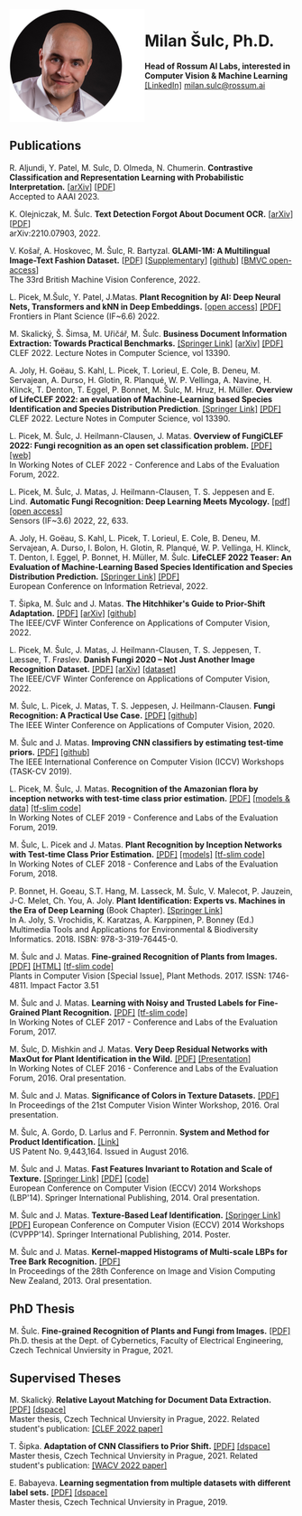<img style="float: left;" src="milan.png">

# Milan Šulc, Ph.D.
**Head of Rossum AI Labs, interested in Computer Vision & Machine Learning**  
[[LinkedIn]](http://cz.linkedin.com/pub/milan-%C5%A1ulc/65/73a/65a/)
<milan.sulc@rossum.ai>  
<br style="clear: both; border-radius: 50%; border: 2px solid #EEE" />

## Publications



R. Aljundi, Y. Patel, M. Sulc, D. Olmeda, N. Chumerin. **Contrastive Classification and Representation Learning with Probabilistic Interpretation.** [[arXiv](https://arxiv.org/abs/2211.03646)] [[PDF](https://arxiv.org/pdf/2211.03646.pdf)]  
Accepted to AAAI 2023.

K. Olejniczak, M. Šulc. **Text Detection Forgot About Document OCR.**
[[arXiv](https://arxiv.org/abs/2210.07903)] [[PDF](https://arxiv.org/pdf/2210.07903)]  
arXiv:2210.07903, 2022.

V. Košař, A. Hoskovec, M. Šulc, R. Bartyzal. **GLAMI-1M: A Multilingual Image-Text Fashion Dataset.** [[PDF](https://bmvc2022.mpi-inf.mpg.de/0607.pdf)] [[Supplementary](https://bmvc2022.mpi-inf.mpg.de/0607_supp.zip)] [[github](https://github.com/glami/glami-1m)] [[BMVC open-access](https://bmvc2022.mpi-inf.mpg.de/607/)]  
The 33rd British Machine Vision Conference, 2022.

L. Picek, M.Šulc, Y. Patel, J.Matas. **Plant Recognition by AI: Deep Neural Nets, Transformers and kNN in Deep Embeddings.** [[open access]](http://journal.frontiersin.org/article/10.3389/fpls.2022.787527/full?&utm_source=Email_to_authors_&utm_medium=Email&utm_content=T1_11.5e1_author&utm_campaign=Email_publication&field=&journalName=Frontiers_in_Plant_Science&id=787527) [[PDF]](https://www.frontiersin.org/articles/10.3389/fpls.2022.787527/pdf)  
Frontiers in Plant Science (IF~6.6) 2022. 


M. Skalický, Š. Šimsa, M. Uřičář, M. Šulc. **Business Document Information Extraction: Towards Practical Benchmarks.** [[Springer Link]](https://link.springer.com/chapter/10.1007/978-3-031-13643-6_8) [[arXiv]](https://arxiv.org/abs/2206.11229) [[PDF]](https://arxiv.org/pdf/2206.11229.pdf)  
CLEF 2022. Lecture Notes in Computer Science, vol 13390. 


A. Joly, H. Goëau, S. Kahl, L. Picek, T. Lorieul, E. Cole, B. Deneu, M. Servajean, A. Durso, H. Glotin, R. Planqué, W. P. Vellinga, A. Navine, H. Klinck, T. Denton, T. Eggel, P. Bonnet, M. Šulc, M. Hruz, H. Müller. **Overview of LifeCLEF 2022: an evaluation of Machine-Learning based Species Identification and Species Distribution Prediction**. [[Springer Link]](https://link.springer.com/chapter/10.1007/978-3-031-13643-6_19) [[PDF]](https://link.springer.com/content/pdf/10.1007/978-3-031-13643-6_19.pdf)  
CLEF 2022. Lecture Notes in Computer Science, vol 13390. 


L. Picek, M. Šulc, J. Heilmann-Clausen, J. Matas. **Overview of FungiCLEF 2022: Fungi recognition as an open set classification problem.**   [[PDF]](http://ceur-ws.org/Vol-3180/paper-157.pdf) [[web]](https://www.imageclef.org/FungiCLEF2022)  
In Working Notes of CLEF 2022 - Conference and Labs of the Evaluation Forum, 2022.



L. Picek, M. Šulc, J. Matas, J. Heilmann-Clausen, T. S. Jeppesen and E. Lind. **Automatic Fungi Recognition: Deep Learning Meets Mycology.** [[pdf]](https://www.mdpi.com/1424-8220/22/2/633/pdf) [[open access]](https://www.mdpi.com/1424-8220/22/2/633)  
Sensors (IF~3.6) 2022, 22, 633. 


A. Joly, H. Goëau, S. Kahl, L. Picek, T. Lorieul, E. Cole, B. Deneu, M. Servajean, A. Durso, I. Bolon, H. Glotin, R. Planqué, W. P. Vellinga, H. Klinck, T. Denton, I. Eggel, P. Bonnet, H. Müller, M. Šulc. **LifeCLEF 2022 Teaser: An Evaluation of Machine-Learning Based Species Identification and Species Distribution Prediction.** [[Springer Link]](https://link.springer.com/chapter/10.1007/978-3-030-99739-7_49) [[PDF]](https://link.springer.com/content/pdf/10.1007/978-3-030-99739-7_49.pdf)  
European Conference on Information Retrieval, 2022.



T. Šipka, M. Šulc and J. Matas. **The Hitchhiker's Guide to Prior-Shift Adaptation.** [[PDF]](https://openaccess.thecvf.com/content/WACV2022/papers/Sipka_The_Hitchhikers_Guide_to_Prior-Shift_Adaptation_WACV_2022_paper.pdf) [[arXiv]](https://arxiv.org/abs/2106.11695) [[github]](https://github.com/sipkatom/The-Hitchhiker-s-Guide-to-Prior-Shift-Adaptation)  
The IEEE/CVF Winter Conference on Applications of Computer Vision, 2022.


L. Picek, M. Šulc, J. Matas, J. Heilmann-Clausen, T. S. Jeppesen, T. Læssøe, T. Frøslev. **Danish Fungi 2020 – Not Just Another Image Recognition Dataset.** [[PDF]](https://openaccess.thecvf.com/content/WACV2022/papers/Picek_Danish_Fungi_2020_-_Not_Just_Another_Image_Recognition_Dataset_WACV_2022_paper.pdf) [[arXiv]](https://arxiv.org/abs/2103.10107) [[dataset]](https://sites.google.com/view/danish-fungi-dataset)  
The IEEE/CVF Winter Conference on Applications of Computer Vision, 2022.


M. Šulc, L. Picek, J. Matas, T. S. Jeppesen, J. Heilmann-Clausen. **Fungi Recognition: A Practical Use Case.** [[PDF]](https://cmp.felk.cvut.cz/~sulcmila/papers/wacv2020_fungi_recognition__a_practical_use_case.pdf) [[github]](https://github.com/sulc/fungi-recognition)  
The IEEE Winter Conference on Applications of Computer Vision, 2020.


M. Šulc and J. Matas. **Improving CNN classifiers by estimating test-time priors.** [[PDF]](http://openaccess.thecvf.com/content_ICCVW_2019/papers/TASK-CV/Sulc_Improving_CNN_Classifiers_by_Estimating_Test-Time_Priors_ICCVW_2019_paper.pdf) [[github]](https://github.com/sulc/priors-example)  
The IEEE International Conference on Computer Vision (ICCV) Workshops (TASK-CV 2019).


L. Picek, M. Šulc, J. Matas. **Recognition of the Amazonian flora by inception networks with test-time class prior estimation.** [[PDF]](http://ceur-ws.org/Vol-2380/paper_108.pdf) [[models & data]](https://cmp.felk.cvut.cz/~sulcmila/LifeCLEF2019/) [[tf-slim code]](https://cmp.felk.cvut.cz/~sulcmila/src/my-tf-slim-share.tar.gz)   
In Working Notes of CLEF 2019 - Conference and Labs of the Evaluation Forum, 2019.


M. Šulc, L. Picek and J. Matas. **Plant Recognition by Inception Networks with Test-time Class Prior Estimation.** [[PDF]](http://ceur-ws.org/Vol-2125/paper_152.pdf) [[models]](https://cmp.felk.cvut.cz/~sulcmila/LifeCLEF2018/) [[tf-slim code]](https://cmp.felk.cvut.cz/~sulcmila/src/my-tf-slim-share.tar.gz)  
In Working Notes of CLEF 2018 - Conference and Labs of the Evaluation Forum, 2018.


P. Bonnet, H. Goeau, S.T. Hang, M. Lasseck, M. Šulc, V. Malecot, P. Jauzein, J-C. Melet, Ch. You, A. Joly.
**Plant Identification: Experts vs. Machines in the Era of Deep Learning** (Book Chapter). [[Springer Link]](https://link.springer.com/chapter/10.1007/978-3-319-76445-0_8)  
In A. Joly, S. Vrochidis, K. Karatzas, A. Karppinen, P. Bonney (Ed.) Multimedia Tools and Applications for Environmental & Biodiversity Informatics. 2018. ISBN: 978-3-319-76445-0.


M. Šulc and J. Matas. **Fine-grained Recognition of Plants from Images.** [[PDF]](https://plantmethods.biomedcentral.com/track/pdf/10.1186/s13007-017-0265-4?site=plantmethods.biomedcentral.com) [[HTML]](https://plantmethods.biomedcentral.com/articles/10.1186/s13007-017-0265-4) [[tf-slim code]](https://cmp.felk.cvut.cz/~sulcmila/src/my-tf-slim-share.tar.gz)  
Plants in Computer Vision [Special Issue], Plant Methods. 2017. ISSN: 1746-4811. Impact Factor 3.51

M. Šulc and J. Matas. **Learning with Noisy and Trusted Labels for Fine-Grained Plant Recognition.** [[PDF]](http://ceur-ws.org/Vol-1866/paper_167.pdf) [[tf-slim code]](https://cmp.felk.cvut.cz/~sulcmila/src/my-tf-slim-share.tar.gz)  
In Working Notes of CLEF 2017 - Conference and Labs of the Evaluation Forum, 2017.


M. Šulc, D. Mishkin and J. Matas. **Very Deep Residual Networks with MaxOut for Plant Identification in the Wild.** [[PDF]](http://ceur-ws.org/Vol-1609/16090579.pdf) [[Presentation]](http://www.imageclef.org/system/files/LifeCLEF16_Sulc_final.pdf)  
In Working Notes of CLEF 2016 - Conference and Labs of the Evaluation Forum, 2016.
Oral presentation.


M. Šulc and J. Matas. **Significance of Colors in Texture Datasets.** [[PDF]](http://vision.fe.uni-lj.si/cvww2016/proceedings/papers/17.pdf)  
In Proceedings of the 21st Computer Vision Winter Workshop, 2016.
Oral presentation.


M. Šulc, A. Gordo, D. Larlus and F. Perronnin. **System and Method for Product Identification.** [[Link]](http://patft1.uspto.gov/netacgi/nph-Parser?patentnumber=9443164)  
US Patent No. 9,443,164.
Issued in August 2016.


M. Šulc and J. Matas. **Fast Features Invariant to Rotation and Scale of Texture.** [[Springer Link]](http://link.springer.com/chapter/10.1007/978-3-319-16181-5_4) [[PDF]](http://cmp.felk.cvut.cz/~sulcmila/papers/eccv14_fast_features_invariant_to_rotation_and_scale_of_texture.pdf) [[code]](https://cmp.felk.cvut.cz/~sulcmila/src/ffirst_eccv14.tar.gz)  
European Conference on Computer Vision (ECCV) 2014 Workshops (LBP'14). Springer International Publishing, 2014.
Oral presentation.


M. Šulc and J. Matas. **Texture-Based Leaf Identification.** [[Springer Link]](http://link.springer.com/chapter/10.1007/978-3-319-16220-1_14) [[PDF]](http://cmp.felk.cvut.cz/~sulcmila/papers/eccv14_texture_based_leaf_identification.pdf)
European Conference on Computer Vision (ECCV) 2014 Workshops (CVPPP'14). Springer International Publishing, 2014.
Poster.


M. Šulc and J. Matas. **Kernel-mapped Histograms of Multi-scale LBPs for Tree Bark Recognition.** [[PDF]](http://cmp.felk.cvut.cz/~sulcmila/papers/2013IVCNZ_Kernel-mapped_Histograms_of_Multi-scale_LBPs_for_Tree_Bark_Recognition.pdf)  
In Proceedings of the 28th Conference on Image and Vision Computing New Zealand, 2013.
Oral presentation.



## PhD Thesis

M. Šulc. **Fine-grained Recognition of Plants and Fungi
from Images.** [[PDF]](http://cmp.felk.cvut.cz/~sulcmila/thesis/Sulc_PhD_thesis.pdf)  
Ph.D. thesis at the Dept. of Cybernetics, Faculty of Electrical Engineering, Czech Technical Unviersity in Prague, 2021.

## Supervised Theses

M. Skalický. **Relative Layout Matching for Document Data Extraction.** [[PDF]](https://dspace.cvut.cz/bitstream/handle/10467/101073/F8-DP-2022-Skalicky-Matyas-thesis.pdf?sequence=-1&isAllowed=y) [[dspace]](https://dspace.cvut.cz/handle/10467/101073)  
Master thesis, Czech Technical Unviersity in Prague, 2022. Related student's publication: [[CLEF 2022 paper]](https://link.springer.com/chapter/10.1007/978-3-031-13643-6_8)

T. Šipka. **Adaptation of CNN Classifiers to Prior Shift.** [[PDF]](https://dspace.cvut.cz/bitstream/handle/10467/97086/F3-DP-2021-Sipka-Tomas-Diploma_thesis.pdf?sequence=-1&isAllowed=y) [[dspace]](https://dspace.cvut.cz/handle/10467/97086)  
Master thesis, Czech Technical Unviersity in Prague, 2021. Related student's publication: [[WACV 2022 paper]](https://openaccess.thecvf.com/content/WACV2022/papers/Sipka_The_Hitchhikers_Guide_to_Prior-Shift_Adaptation_WACV_2022_paper.pdf)

E. Babayeva. **Learning segmentation from multiple datasets with different label sets.** [[PDF]](https://dspace.cvut.cz/bitstream/handle/10467/83060/F3-DP-2019-Babayeva-Elnaz-Learning%20Segmentation%20from%20Multiple%20Datasets%20with%20Different%20Label%20sets.pdf?sequence=-1&isAllowed=y) [[dspace]](https://dspace.cvut.cz/handle/10467/83060)  
Master thesis, Czech Technical Unviersity in Prague, 2019.

